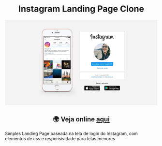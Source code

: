 <h1 align="center"> Instagram Landing Page  Clone</h1>

![Preview Desktop Page](https://github.com/WilliamGrohe/Landing-Page-Instagram-Clone/blob/main/Images/lp-insta-preview.jpg?raw=true)

<h2 align="center"> 🌍 Veja online <a href="https://williamgrohe.github.io/Landing-Page-Instagram-Clone/">aqui</a></h2>

Simples Landing Page baseada na tela de login do Instagram, com elementos de css e responsividade para telas menores
````
````
